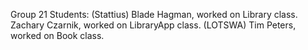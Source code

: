 Group 21
Students: 
(Stattius) Blade Hagman, worked on Library class. 
Zachary Czarnik, worked on LibraryApp class. 
(LOTSWA) Tim Peters, worked on Book class. 
